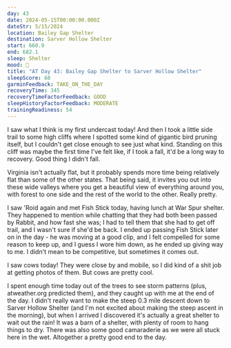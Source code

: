 ```yaml
---
day: 43
date: 2024-05-15T00:00:00.000Z
dateStr: 5/15/2024
location: Bailey Gap Shelter
destination: Sarver Hollow Shelter
start: 660.9
end: 682.1
sleep: Shelter
mood: 🙂
title: "AT Day 43: Bailey Gap Shelter to Sarver Hollow Shelter"
sleepScore: 68
garminFeedback: TAKE_ON_THE_DAY
recoveryTime: 345
recoveryTimeFactorFeedback: GOOD
sleepHistoryFactorFeedback: MODERATE
trainingReadiness: 54
---
```

I saw what I think is my first undercast today! And then I took a little side trail to some high cliffs where I spotted some kind of gigantic bird pruning itself, but I couldn't get close enough to see just what kind. Standing on this cliff was maybe the first time I've felt like, if I took a fall, it'd be a long way to recovery. Good thing I didn't fall.

Virginia isn't actually flat, but it probably spends more time being relatively flat than some of the other states. That being said, it invites you out into these wide valleys where you get a beautiful view of everything around you, with forest to one side and the rest of the world to the other. Really pretty.

I saw 'Roid again and met Fish Stick today, having lunch at War Spur shelter. They happened to mention while chatting that they had both been passed by Rabbit, and how fast she was; I had to tell them that she had to get off trail, and I wasn't sure if she'd be back. I ended up passing Fish Stick later on in the day - he was moving at a good clip, and I felt compelled for some reason to keep up, and I guess I wore him down, as he ended up giving way to me. I didn't mean to be competitive, but sometimes it comes out.

I saw cows today! They were close by and mobile, so I did kind of a shit job at getting photos of them. But cows are pretty cool.

I spent enough time today out of the trees to see storm patterns (plus, atweather.org predicted them), and they caught up with me at the end of the day. I didn't really want to make the steep 0.3 mile descent down to Sarver Hollow Shelter (and I'm not excited about making the steep ascent in the morning), but when I arrived I discovered it's actually a great shelter to wait out the rain! It was a barn of a shelter, with plenty of room to hang things to dry. There was also some good camaraderie as we were all stuck here in the wet. Altogether a pretty good end to the day.
